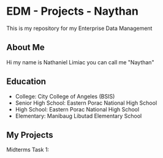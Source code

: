 # EDM - Projects - Naythan
This is my repository for my Enterprise Data Management
## About Me
Hi my name is Nathaniel Limiac you can call me "Naythan"
## Education
- College: City College of Angeles (BSIS)
- Senior High School: Eastern Porac National High School
- High School: Eastern Porac National High School
- Elementary: Manibaug Libutad Elementary School
## My Projects
Midterms Task 1:
